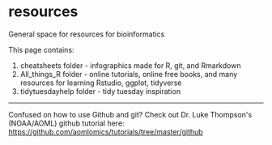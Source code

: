# resources
General space for resources for bioinformatics 

This page contains:

1) cheatsheets folder - infographics made for R, git, and Rmarkdown
2) All_things_R folder - online tutorials, online free books, and many resources for learning Rstudio, ggplot, tidyverse
3) tidytuesdayhelp folder - tidy tuesday inspiration
----
Confused on how to use Github and git? Check out Dr. Luke Thompson's (NOAA/AOML) github tutorial here: https://github.com/aomlomics/tutorials/tree/master/github
